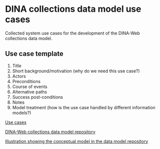 # DINA collections data model use cases

Collected system use cases for the development of the DINA-Web collections data model.


## Use case template

1. Title
2. Short background/motivation (why do we need this use case?)
3. Actors
4. Preconditions
5. Course of events
6. Alternative paths
7. Success post-conditions
8. Notes
9. Model treatment (how is the use case handled by different information
   models?)


[Use cases](use-cases.rst)

[DINA-Web collections data model repository](https://github.com/DINA-Web/dina-collections-data-model)

[Illustration showing the conceptual model in the data model repository](https://github.com/DINA-Web/dina-collections-data-model/blob/master/model/dina-collections-conceptual-model.png)
